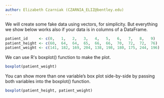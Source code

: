 ```yaml
---
author: Elizabeth Czarniak (CZARNIA_ELIZ@bentley.edu)
---
```


We will create some fake data using vectors, for simplicity. But everything we show below works also if your data is in columns of a DataFrame.

```R
patient_id     <- c(0,   1,   2,   3,   4,   5,   6,   7,   8,   9)
patient_height <- c(60,  64,  64,  65,  66,  66,  70,  72,  72,  76)
patient_weight <- c(141, 182, 169, 204, 138, 198, 180, 175, 244, 196)
```

We can use R's boxplot() function to make the plot.

```R
boxplot(patient_weight)
```

You can show more than one variable’s box plot side-by-side by passing both variables into the boxplot() function.

```R
boxplot(patient_height, patient_weight)
```
